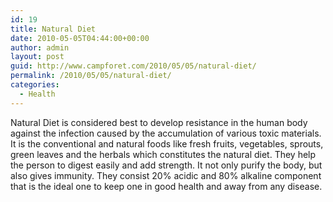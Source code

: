 ```yaml
---
id: 19
title: Natural Diet
date: 2010-05-05T04:44:00+00:00
author: admin
layout: post
guid: http://www.campforet.com/2010/05/05/natural-diet/
permalink: /2010/05/05/natural-diet/
categories:
  - Health
---
```

Natural Diet is considered best to develop resistance in the human body against the infection caused by the accumulation of various toxic materials. It is the conventional and natural foods like fresh fruits, vegetables, sprouts, green leaves and the herbals which constitutes the natural diet. They help the person to digest easily and add strength. It not only purify the body, but also gives immunity. They consist 20% acidic and 80% alkaline component that is the ideal one to keep one in good health and away from any disease.